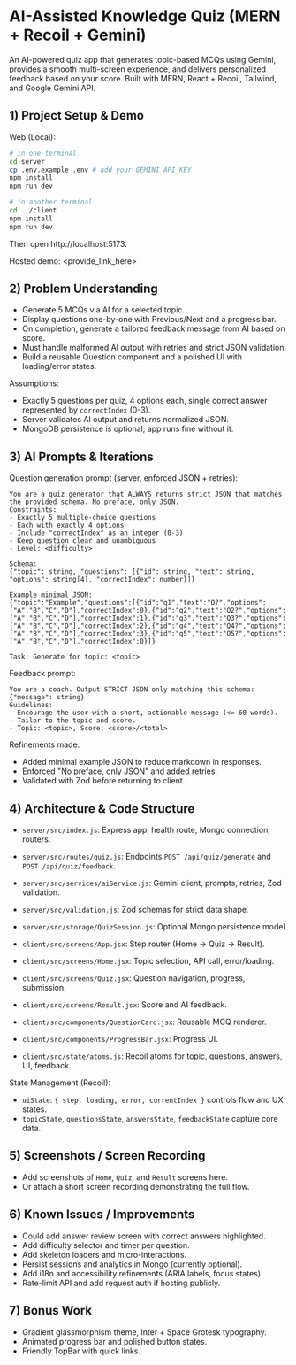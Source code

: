 # AI-Assisted Knowledge Quiz (MERN + Recoil + Gemini)

An AI-powered quiz app that generates topic-based MCQs using Gemini, provides a smooth multi-screen experience, and delivers personalized feedback based on your score. Built with MERN, React + Recoil, Tailwind, and Google Gemini API.

## 1) Project Setup & Demo

Web (Local):

```bash
# in one terminal
cd server
cp .env.example .env # add your GEMINI_API_KEY
npm install
npm run dev

# in another terminal
cd ../client
npm install
npm run dev
```

Then open http://localhost:5173.

Hosted demo: <provide_link_here>

## 2) Problem Understanding

- Generate 5 MCQs via AI for a selected topic.
- Display questions one-by-one with Previous/Next and a progress bar.
- On completion, generate a tailored feedback message from AI based on score.
- Must handle malformed AI output with retries and strict JSON validation.
- Build a reusable Question component and a polished UI with loading/error states.

Assumptions:
- Exactly 5 questions per quiz, 4 options each, single correct answer represented by `correctIndex` (0-3).
- Server validates AI output and returns normalized JSON.
- MongoDB persistence is optional; app runs fine without it.

## 3) AI Prompts & Iterations

Question generation prompt (server, enforced JSON + retries):

```
You are a quiz generator that ALWAYS returns strict JSON that matches the provided schema. No preface, only JSON.
Constraints:
- Exactly 5 multiple-choice questions
- Each with exactly 4 options
- Include "correctIndex" as an integer (0-3)
- Keep question clear and unambiguous
- Level: <difficulty>

Schema:
{"topic": string, "questions": [{"id": string, "text": string, "options": string[4], "correctIndex": number}]}

Example minimal JSON:
{"topic":"Example","questions":[{"id":"q1","text":"Q?","options":["A","B","C","D"],"correctIndex":0},{"id":"q2","text":"Q2?","options":["A","B","C","D"],"correctIndex":1},{"id":"q3","text":"Q3?","options":["A","B","C","D"],"correctIndex":2},{"id":"q4","text":"Q4?","options":["A","B","C","D"],"correctIndex":3},{"id":"q5","text":"Q5?","options":["A","B","C","D"],"correctIndex":0}]}

Task: Generate for topic: <topic>
```

Feedback prompt:

```
You are a coach. Output STRICT JSON only matching this schema: {"message": string}
Guidelines:
- Encourage the user with a short, actionable message (<= 60 words).
- Tailor to the topic and score.
- Topic: <topic>, Score: <score>/<total>
```

Refinements made:
- Added minimal example JSON to reduce markdown in responses.
- Enforced "No preface, only JSON" and added retries.
- Validated with Zod before returning to client.

## 4) Architecture & Code Structure

- `server/src/index.js`: Express app, health route, Mongo connection, routers.
- `server/src/routes/quiz.js`: Endpoints `POST /api/quiz/generate` and `POST /api/quiz/feedback`.
- `server/src/services/aiService.js`: Gemini client, prompts, retries, Zod validation.
- `server/src/validation.js`: Zod schemas for strict data shape.
- `server/src/storage/QuizSession.js`: Optional Mongo persistence model.

- `client/src/screens/App.jsx`: Step router (Home -> Quiz -> Result).
- `client/src/screens/Home.jsx`: Topic selection, API call, error/loading.
- `client/src/screens/Quiz.jsx`: Question navigation, progress, submission.
- `client/src/screens/Result.jsx`: Score and AI feedback.
- `client/src/components/QuestionCard.jsx`: Reusable MCQ renderer.
- `client/src/components/ProgressBar.jsx`: Progress UI.
- `client/src/state/atoms.js`: Recoil atoms for topic, questions, answers, UI, feedback.

State Management (Recoil):
- `uiState`: `{ step, loading, error, currentIndex }` controls flow and UX states.
- `topicState`, `questionsState`, `answersState`, `feedbackState` capture core data.

## 5) Screenshots / Screen Recording

- Add screenshots of `Home`, `Quiz`, and `Result` screens here.
- Or attach a short screen recording demonstrating the full flow.

## 6) Known Issues / Improvements

- Could add answer review screen with correct answers highlighted.
- Add difficulty selector and timer per question.
- Add skeleton loaders and micro-interactions.
- Persist sessions and analytics in Mongo (currently optional).
- Add i18n and accessibility refinements (ARIA labels, focus states).
- Rate-limit API and add request auth if hosting publicly.

## 7) Bonus Work

- Gradient glassmorphism theme, Inter + Space Grotesk typography.
- Animated progress bar and polished button states.
- Friendly TopBar with quick links.
